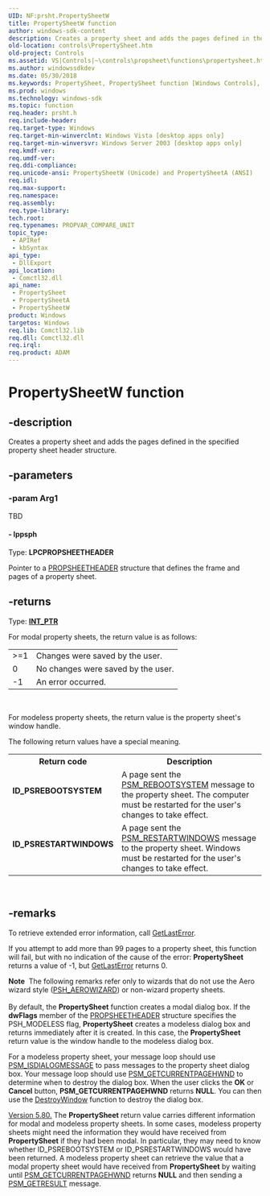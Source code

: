 ```yaml
---
UID: NF:prsht.PropertySheetW
title: PropertySheetW function
author: windows-sdk-content
description: Creates a property sheet and adds the pages defined in the specified property sheet header structure.
old-location: controls\PropertySheet.htm
old-project: Controls
ms.assetid: VS|Controls|~\controls\propsheet\functions\propertysheet.htm
ms.author: windowssdkdev
ms.date: 05/30/2018
ms.keywords: PropertySheet, PropertySheet function [Windows Controls], PropertySheetA, PropertySheetW, _win32_PropertySheet, _win32_PropertySheet_cpp, controls.PropertySheet, controls._win32_PropertySheet, prsht/PropertySheet, prsht/PropertySheetA, prsht/PropertySheetW
ms.prod: windows
ms.technology: windows-sdk
ms.topic: function
req.header: prsht.h
req.include-header: 
req.target-type: Windows
req.target-min-winverclnt: Windows Vista [desktop apps only]
req.target-min-winversvr: Windows Server 2003 [desktop apps only]
req.kmdf-ver: 
req.umdf-ver: 
req.ddi-compliance: 
req.unicode-ansi: PropertySheetW (Unicode) and PropertySheetA (ANSI)
req.idl: 
req.max-support: 
req.namespace: 
req.assembly: 
req.type-library: 
tech.root: 
req.typenames: PROPVAR_COMPARE_UNIT
topic_type:
 - APIRef
 - kbSyntax
api_type:
 - DllExport
api_location:
 - Comctl32.dll
api_name:
 - PropertySheet
 - PropertySheetA
 - PropertySheetW
product: Windows
targetos: Windows
req.lib: Comctl32.lib
req.dll: Comctl32.dll
req.irql: 
req.product: ADAM
---
```


# PropertySheetW function


## -description


Creates a property sheet and adds the pages defined in the specified property sheet header structure.


## -parameters




### -param Arg1

TBD




#### - lppsph

Type: <b>LPCPROPSHEETHEADER</b>

Pointer to a <a href="https://msdn.microsoft.com/ed4eb370-593f-4893-9de4-1ea9a725b131">PROPSHEETHEADER</a> structure that defines the frame and pages of a property sheet.


## -returns



Type: <b><a href="https://msdn.microsoft.com/4553cafc-450e-4493-a4d4-cb6e2f274d46">INT_PTR</a></b>

For modal property sheets, the return value is as follows:
                
                

<table class="clsStd">
<tr>
<td>&gt;=1</td>
<td>Changes were saved by the user.</td>
</tr>
<tr>
<td>0</td>
<td>No changes were saved by the user.</td>
</tr>
<tr>
<td>-1</td>
<td>An error occurred.</td>
</tr>
</table>
 

For modeless property sheets, the return value is  the property sheet's window handle.

The following return values have a special meaning.

<table>
<tr>
<th>Return code</th>
<th>Description</th>
</tr>
<tr>
<td width="40%">
<dl>
<dt><b>ID_PSREBOOTSYSTEM</b></dt>
</dl>
</td>
<td width="60%">
A page sent the <a href="https://msdn.microsoft.com/461fce3c-183a-4b9b-8eab-ed2838d9f866">PSM_REBOOTSYSTEM</a> message to the property sheet. The computer must be restarted for the user's changes to take effect.

</td>
</tr>
<tr>
<td width="40%">
<dl>
<dt><b>ID_PSRESTARTWINDOWS</b></dt>
</dl>
</td>
<td width="60%">
A page sent the <a href="https://msdn.microsoft.com/5bf634ee-7408-45df-adb6-c5b947f6c47b">PSM_RESTARTWINDOWS</a> message to the property sheet. Windows must be restarted for the user's changes to take effect.

</td>
</tr>
</table>
 




## -remarks



To retrieve extended error information, call <a href="https://msdn.microsoft.com/d852e148-985c-416f-a5a7-27b6914b45d4">GetLastError</a>.

If you attempt to add more than 99 pages to a property sheet, this function will fail, but with no indication of the cause of the error: <b>PropertySheet</b> returns a value of -1, but <a href="https://msdn.microsoft.com/d852e148-985c-416f-a5a7-27b6914b45d4">GetLastError</a> returns 0.

<div class="alert"><b>Note</b>  The following remarks refer only to wizards that do not use the Aero wizard style (<a href="https://msdn.microsoft.com/ed4eb370-593f-4893-9de4-1ea9a725b131">PSH_AEROWIZARD</a>) or non-wizard property sheets.</div>
<div> </div>
By default, the <b>PropertySheet</b> function creates a modal dialog box. If the <b>dwFlags</b> member of the <a href="https://msdn.microsoft.com/ed4eb370-593f-4893-9de4-1ea9a725b131">PROPSHEETHEADER</a> structure specifies the PSH_MODELESS flag, <b>PropertySheet</b> creates a modeless dialog box and returns immediately after it is created. In this case, the <b>PropertySheet</b> return value is the window handle to the modeless dialog box.

For a modeless property sheet, your message loop should use <a href="https://msdn.microsoft.com/7629c3f8-0b10-4585-8a95-9309c75b3ebb">PSM_ISDIALOGMESSAGE</a> to pass messages to the property sheet dialog box. Your message loop should use <a href="https://msdn.microsoft.com/1f2d0af9-5853-48e7-b827-483be032b6ca">PSM_GETCURRENTPAGEHWND</a> to determine when to destroy the dialog box. When the user clicks the <b>OK</b> or <b>Cancel</b> button, <b>PSM_GETCURRENTPAGEHWND</b> returns <b>NULL</b>. You can then use the <a href="https://msdn.microsoft.com/054fa847-7d6e-4c73-bf8c-b75203713b3e">DestroyWindow</a> function to destroy the dialog box.


<a href="https://msdn.microsoft.com/1B524A91-B433-4968-9546-8A6AFB67E89C">Version 5.80.</a> The <b>PropertySheet</b> return value carries different information for modal and modeless property sheets. In some cases, modeless property sheets might need the information they would have received from <b>PropertySheet</b> if they had been modal. In particular, they may need to know whether ID_PSREBOOTSYSTEM or ID_PSRESTARTWINDOWS would have been returned. A modeless property sheet can retrieve the value that a modal property sheet would have received from <b>PropertySheet</b> by waiting until <a href="https://msdn.microsoft.com/1f2d0af9-5853-48e7-b827-483be032b6ca">PSM_GETCURRENTPAGEHWND</a> returns <b>NULL</b> and then sending a <a href="https://msdn.microsoft.com/e0f609ea-5d7e-4c17-ade1-3c1051c5a5bf">PSM_GETRESULT</a> message.




